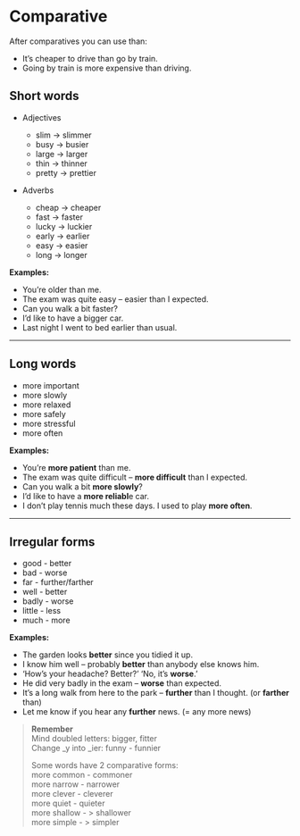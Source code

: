 # Comparative


After comparatives you can use than:
- It’s cheaper to drive than go by train. 
- Going by train is more expensive than driving.

## **Short words**
- Adjectives

    - slim  → slimmer
    - busy → busier
    - large → larger 
    - thin → thinner
    - pretty → prettier
- Adverbs
    - cheap → cheaper 
    - fast → faster
    - lucky → luckier 
    - early → earlier 
    - easy → easier 
    - long → longer

**Examples:**
- You’re older than me.
- The exam was quite easy – easier than I expected.
- Can you walk a bit faster?
- I’d like to have a bigger car.
- Last night I went to bed earlier than usual.

---

## **Long words**
- more important	
- more slowly
- more relaxed
- more safely
- more stressful
- more often

**Examples:**
- You’re **more patient** than me.
- The exam was quite difficult – **more difficult** than I expected.
- Can you walk a bit **more slowly**?
- I’d like to have a **more reliabl**e car.
- I don’t play tennis much these days. I used to play **more often**.

--- 

## **Irregular forms**
- good - better
- bad - worse
- far - further/farther
- well - better
- badly - worse
- little - less
- much - more



**Examples:**
- The garden looks **better** since you tidied it up.
- I know him well – probably **better** than anybody else knows him.
- ‘How’s your headache? Better?’ ‘No, it’s **worse**.’
- He did very badly in the exam – **worse** than expected.
- It’s a long walk from here to the park – **further** than I thought. (or **farther** than)
- Let me know if you hear any **further** news. (= any more news)

> **Remember**  
> Mind doubled letters: bigger, fitter  
> Change _y into _ier: funny - funnier  
>  
> Some words have 2 comparative forms:  
> more common - commoner  
> more narrow - narrower  
> more clever - cleverer  
> more quiet - quieter  
> more shallow - > shallower  
> more simple - > simpler 
